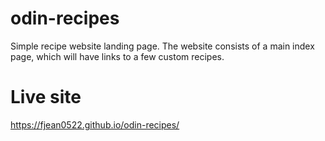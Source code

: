 # odin-recipes

Simple recipe website landing page. The website consists of a main index page,
which will have links to a few custom recipes.

# Live site
https://fjean0522.github.io/odin-recipes/

